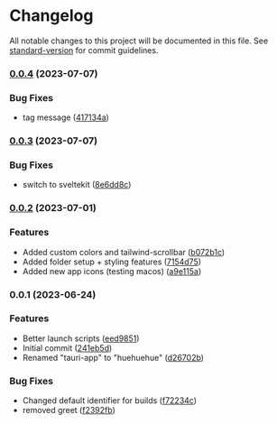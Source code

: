 # Changelog

All notable changes to this project will be documented in this file. See [standard-version](https://github.com/conventional-changelog/standard-version) for commit guidelines.

### [0.0.4](https://github.com/woollygoods/huehuehue/compare/v0.0.3...v0.0.4) (2023-07-07)


### Bug Fixes

* tag message ([417134a](https://github.com/woollygoods/huehuehue/commit/417134a1353539a1d73755527d8da1309965eb44))

### [0.0.3](https://github.com/woollygoods/huehuehue/compare/v0.0.2...v0.0.3) (2023-07-07)


### Bug Fixes

* switch to sveltekit ([8e6dd8c](https://github.com/woollygoods/huehuehue/commit/8e6dd8c0ecf4bd95f9af43421d1bdf4e183a6f8d))

### [0.0.2](https://github.com/woollygoods/huehuehue/compare/v0.0.1...v0.0.2) (2023-07-01)


### Features

* Added custom colors and tailwind-scrollbar ([b072b1c](https://github.com/woollygoods/huehuehue/commit/b072b1c364f127edb0d1fdd2c09555886a06ba46))
* Added folder setup + styling features ([7154d75](https://github.com/woollygoods/huehuehue/commit/7154d757056ff0bdaf01e28916d6bba71c155d89))
* Added new app icons (testing macos) ([a9e115a](https://github.com/woollygoods/huehuehue/commit/a9e115a1833cee90b5615229940675aac612e36e))

### 0.0.1 (2023-06-24)


### Features

* Better launch scripts ([eed9851](https://github.com/woollygoods/huehuehue/commit/eed98515f79e58cc553fe023f790b05ed94d5b33))
* Initial commit ([241eb5d](https://github.com/woollygoods/huehuehue/commit/241eb5d71d65804d92cba279fe34fc36a65bd7ad))
* Renamed "tauri-app" to "huehuehue" ([d26702b](https://github.com/woollygoods/huehuehue/commit/d26702bd994fac5ca4256a1316a0c89adec3bf47))


### Bug Fixes

* Changed default identifier for builds ([f72234c](https://github.com/woollygoods/huehuehue/commit/f72234c9720c315b37cb06885b47a352e96dd3f9))
* removed greet ([f2392fb](https://github.com/woollygoods/huehuehue/commit/f2392fbc6e0c72a9f920248c5cbc6463d744bda7))

